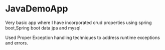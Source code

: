 # JavaDemoApp

Very basic app where I have incorporated crud properties using spring boot,Spring boot data jpa and mysql.

Used Proper Exception handling  techniques to address runtime exceptions and errors.

